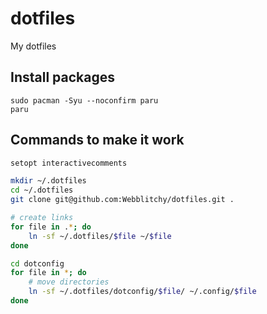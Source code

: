# dotfiles
My dotfiles

## Install packages
```
sudo pacman -Syu --noconfirm paru
paru 
```


## Commands to make it work

```bash
setopt interactivecomments

mkdir ~/.dotfiles
cd ~/.dotfiles
git clone git@github.com:Webblitchy/dotfiles.git .

# create links
for file in .*; do 
    ln -sf ~/.dotfiles/$file ~/$file
done

cd dotconfig
for file in *; do 
    # move directories
    ln -sf ~/.dotfiles/dotconfig/$file/ ~/.config/$file
done

```
